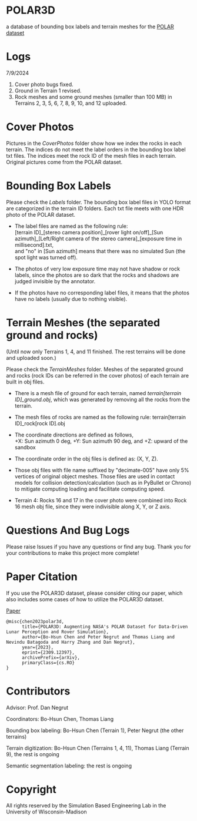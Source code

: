# POLAR3D
a database of bounding box labels and terrain meshes for the <a href="https://ti.arc.nasa.gov/dataset/IRG_PolarDB/" target="_blank">POLAR dataset</a>

# Logs
7/9/2024
1. Cover photo bugs fixed.
2. Ground in Terrain 1 revised.
3. Rock meshes and some ground meshes (smaller than 100 MB) in Terrains 2, 3, 5, 6, 7, 8, 9, 10, and 12 uploaded.


# Cover Photos
Pictures in the *CoverPhotos* folder show how we index the rocks in each terrain. The indices do not meet the label orders in the bounding box label txt files. The indices meet the rock ID of the mesh files in each terrain. Original pictures come from the POLAR dataset.

# Bounding Box Labels
Please check the *Labels* folder. The bounding box label files in YOLO format are categorized in the terrain ID folders. Each txt file meets with one HDR photo of the POLAR dataset.

- The label files are named as the following rule:  
[terrain ID]\_[stereo camera position]\_[rover light on/off]\_[Sun azimuth]\_[Left/Right camera of the stereo camera]\_[exposure time in millisecond].txt,  
and "no" in [Sun azimuth] means that there was no simulated Sun (the spot light was turned off).

- The photos of very low exposure time may not have shadow or rock labels, since the photos are so dark that the rocks and shadows are judged invisible by the annotator.

- If the photos have no corresponding label files, it means that the photos have no labels (usually due to nothing visible).

# Terrain Meshes (the separated ground and rocks)
(Until now only Terrains 1, 4, and 11 finished. The rest terrains will be done and uploaded soon.)

Please check the *TerrainMeshes* folder. Meshes of the separated ground and rocks (rock IDs can be referred in the cover photos) of each terrain are built in obj files.

- There is a mesh file of ground for each terrain, named *terrain[terrain ID]_ground.obj*, which was generated by removing all the rocks from the terrain.

- The mesh files of rocks are named as the following rule: terrain[terrain ID]_rock[rock ID].obj

- The coordinate directions are defined as follows,  
+X: Sun azimuth 0 deg, +Y: Sun azimuth 90 deg, and +Z: upward of the sandbox

- The coordinate order in the obj files is defined as: (X, Y, Z).

- Those obj files with file name suffixed by "decimate-005" have only 5% vertices of original object meshes. Those files are used in contact models for collision detection/calculation (such as in PyBullet or Chrono) to mitigate computing loading and facilitate computing speed.

- Terrain 4: Rocks 16 and 17 in the cover photo were combined into Rock 16 mesh obj file, since they were indivisible along X, Y, or Z axis.

# Questions And Bug Logs
Please raise Issues if you have any questions or find any bug. Thank you for your contributions to make this project more complete!

# Paper Citation
If you use the POLAR3D dataset, please consider citing our paper, which also includes some cases of how to utilize the POLAR3D dataset.

<a href="https://arxiv.org/abs/2309.12397" target="_blank">Paper</a>
```
@misc{chen2023polar3d,
      title={POLAR3D: Augmenting NASA's POLAR Dataset for Data-Driven Lunar Perception and Rover Simulation}, 
      author={Bo-Hsun Chen and Peter Negrut and Thomas Liang and Nevindu Batagoda and Harry Zhang and Dan Negrut},
      year={2023},
      eprint={2309.12397},
      archivePrefix={arXiv},
      primaryClass={cs.RO}
}
```

# Contributors
Advisor: Prof. Dan Negrut

Coordinators: Bo-Hsun Chen, Thomas Liang

Bounding box labeling: Bo-Hsun Chen (Terrain 1), Peter Negrut (the other terrains)

Terrain digitization: Bo-Hsun Chen (Terrains 1, 4, 11), Thomas Liang (Terrain 9), the rest is ongoing

Semantic segmentation labeling: the rest is ongoing

# Copyright
All rights reserved by the Simulation Based Engineering Lab in the University of Wisconsin-Madison
